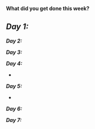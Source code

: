 **What did you get done this week?**

**_Day 1:_**
- 

**_Day 2:_**


**_Day 3:_**


**_Day 4:_**

-

**_Day 5:_**

- 

**_Day 6:_**



**_Day 7:_**

  

